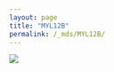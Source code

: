 ```yaml
---
layout: page
title: "MYL12B"
permalink: /_mds/MYL12B/
---
```


![](../../algns0/N141_5HSAA069209_aln_report.png?raw=true)